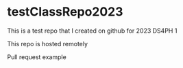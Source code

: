 # testClassRepo2023
This is a test repo that I created on github for 2023 DS4PH 1


This repo is hosted remotely

Pull request example
